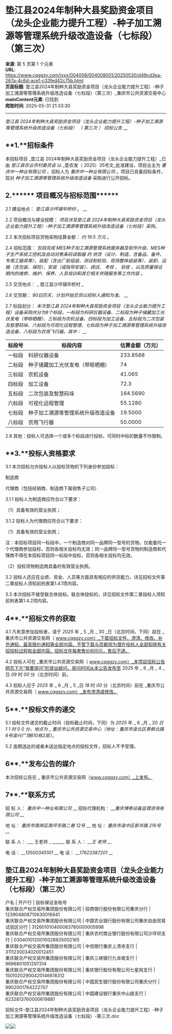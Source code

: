 # 垫江县2024年制种大县奖励资金项目（龙头企业能力提升工程）-种子加工溯源等管理系统升级改造设备（七标段）（第三次）

**来源**: 第 5 页第 1 个元素  
**URL**: https://www.cqggzy.com/jyxx/004008/004008001/20250530/d49cd3ea-267a-4c6d-ace1-c33fed42c75b.html  
**页面标题**: 垫江县2024年制种大县奖励资金项目（龙头企业能力提升工程）-种子加工溯源等管理系统升级改造设备（七标段）（第三次）_重庆市公共资源交易中心  
**mainContent元素**: 已找到  
**爬取时间**: 2025-05-31 21:33:30

---

_垫江县 2024年制种大县奖励资金项目（龙头企业能力提升工程）-种子加工溯源等管理系统升级改造设备（七标段）_ _（_ _第三次_ _）_ _招标公告_ __

## **1.********招标条件******

本招标项目 _垫江县 2024年制种大县奖励资金项目（龙头企业能力提升工程）_已由 _垫江县农业农村委员会_ 以 _垫农发（ 2025）35号文_批准建设，项目业主为 _重庆中一种业有限公司_ ，招标人为 _重庆中一种业有限公司_ 。项目已具备招标条件，现对 _种子加工溯源等管理系统升级改造设备_ 采购进行公开招标。

## **2.******** 项目概况与招标范围******

2.1 建设地点： _垫江县沙坪镇毕桥村_ 。 __

2.2 项目概况与建设规模： _项目涉及垫江县 2024年制种大县奖励资金项目（龙头企业能力提升工程）-种子加工溯源等管理系统升级改造设备（七标段）采购_。

2.3 本次招标项目货物采购估算金额： _约_ _19.5_ _万元_ 。

2.4 招标范围： _包括完成_ _MES种子加工溯源管理系统服务器及软件升级、MES种子生产系统工控机及自动对焦条码读取器_ _的_ _供货（设计、制造，含备品、备件、专用工器具等）、装配（含出厂前组装、测试和检验、现场整体组装等）、装卸、运输（含包装、保险）、安装（或指导安装）、调试、_ _考核_ _、_ _验收_ _，以及质量保证期内的维修、维护、保养、人员培训和其它相关伴随服务等工作内容_ 。

2.5 交货地点： _ 垫江县沙坪镇毕桥村 _

2.6 交货期： _90日历天，计划开始交货以招标人通知为准。_ __

2.7 标段划分： _本次垫江县 2024年制种大县奖励资金项目（龙头企业能力提升工程）设备采购共分为8个标段，一标段为科研仪器设备、二标段为种子储藏加工光伏发电（带晾晒棚）、三标段为农机设备、四标段为加工设备、五标段为二次包装及智慧码垛、六标段为可视化远程管理、七标段为种子加工溯源等管理系统升级改造设备、八标段为农用飞行器。其中：_ __

标段号 |  标段内容 |  估算金额（万元）  
---|---|---  
一标段 |  科研仪器设备 |  233.8588  
二标段 |  种子储藏加工光伏发电（带晾晒棚） |  74  
三标段 |  农机设备 |  41.065  
四标段 |  加工设备 |  72.3  
五标段 |  二次包装及智慧码垛 |  164.5690  
六标段 |  可视化远程管理 |  55.1280  
七标段 |  种子加工溯源等管理系统升级改造设备 |  19.5000  
八标段 |  农用飞行器 |  50.0000  
  
2.8 其他：投标人可选择一个或多个标段进行投标，可同时中标的数量不作限制。

## **3.********投标人资格要求******

3.1 本次招标允许投标人以投标货物的下列身份参加投标：

制造商

代理商（包括经销商、制造商下属销售子公司）

3.1.1 投标人为制造商应符合以下要求：

（1）具备有效的营业执照；

3.1.2 投标人为代理商应符合以下要求：

（1）具备有效的营业执照；

注：本招标项目同一标段中，一个制造商对同一品牌同一型号的货物，仅能委托一个代理商参加投标，否则各相关投标均无效；同一品牌同一型号货物的制造商和代理商不得在本招标项目同一标段中投标，否则各相关投标均无效。

（2）投标货物制造商具备的有效营业执照。

3.2 投标人还应在业绩、资金、人员等方面具有相应的供货能力，详见招标文件第二章投标人须知前附表第1.4.1项内容。

3.3 本次招标不接受联合体投标。联合体投标的，详见招标文件第二章投标人须知前附表第1.4.2项内容。

## **4****.********招标文件的获取******

4.1 凡有意参加投标者，请于 _2025_ 年 _ 5 _月 _ 30 _日（北京时间，下同）起在 _重庆市公共资源交易网（ www.cqggzy.com）_下载招标文件、澄清、修改、补充通知、最高限价通知等全部内容。不管下载与否都视为潜在投标人全部知晓有关招投标过程和全部内容。招标文件每套售价800元，售后不退。

4.2 投标人可在 _重庆市公共资源交易网（ www.cqggzy.com）_本项目招标公告网页下方“我要提问”栏提出疑问，提问时间从本公告发布至 _2025_ 年 _ 6 _月 _ 4 _日 _09_ 时 _00_ 分（北京时间）前。

4.3 招标人应于 _2025_ 年 _ 6 _月 _ 5 _日 _18_ 时 _00_ 分（北京时间）前在 _重庆市公共资源交易网（ www.cqggzy.com）_发布澄清或修改。

## **5****.********投标文件的递交******

5.1 投标文件递交的截止时间（投标截止时间，下同）为 _2025_ 年 _ 6 _月 _ 20 _日 _1_ _1_ 时 _0_ _0_ 分，地点为 _ 重庆市公共资源交易中心（地址：重庆市渝北区青枫北路6号渝兴广场B10栋2层）_。

5.2 逾期送达的或者未送达指定地点的投标文件，招标人不予受理。

## **6****.********发布公告的媒介******

本次招标公告在 _ 重庆市公共资源交易网（www.cqggzy.com）_上发布。

## **7****.********联系方式******

招 标 人： _重庆中一种业有限公司_ __ 招标代理机构： ___重庆博泰设备监理咨询有限公司_ __

地 址： _重庆市南岸区南坪东路二巷 12号_ __ 地 址： _重庆市渝中区新华路 216号_ __

联 系 人： ___ 王老师 _ ______ 联 系 人： ___王_ _老师_ __

电 话： ___13500345101_ __ 电 话： ___17623387201_ __

  
垫江县2024年制种大县奖励资金项目（龙头企业能力提升工程）-种子加工溯源等管理系统升级改造设备（七标段）（第三次）  
---  
户名 | 开户行 | 投标保证金账号  
重庆联合产权交易所集团股份有限公司 | 招商银行股份有限公司重庆分行 | 123904808710630016641  
重庆联合产权交易所集团股份有限公司 | 中国农业银行股份有限公司重庆自由贸易试验区分行 | 312601010400083780000005998  
重庆联合产权交易所集团股份有限公司 | 重庆农村商业银行股份有限公司沙坪坝支行 | 0304010120010028835002165  
重庆联合产权交易所集团股份有限公司 | 中信银行重庆上清寺支行 | 3111230034020012451  
重庆联合产权交易所集团股份有限公司 | 重庆三峡银行九龙坡支行 | 9696801051297314  
重庆联合产权交易所集团股份有限公司 | 重庆银行股份有限公司七星岗支行 | 15010202900420146618312  
重庆联合产权交易所集团股份有限公司 | 中国民生银行股份有限公司重庆分行 | 9902001764222707  
重庆联合产权交易所集团股份有限公司 | 中国建设银行重庆中山路支行 | 6232813760000619881  
  
  
  
招标文件-垫江县2024年制种大县奖励资金项目（龙头企业能力提升工程）-种子加工溯源等管理系统升级改造设备（七标段）-第三次.doc    
  
  
  
  
[![](https://ztb.cqggzy.com/CQTPFrame/css/img/tiwen.png)](http://ztb.cqggzy.com/CQTPFrame/jsgcztbmis2/pages/onlinetiwen/OnLineTiWen_Detail?GongGaoGuid=d49cd3ea-267a-4c6d-ace1-c33fed42c75b)[![](https://ztb.cqggzy.com/CQTPFrame/css/img/baohan.png)](https://jrfw.cqggzy.com)

